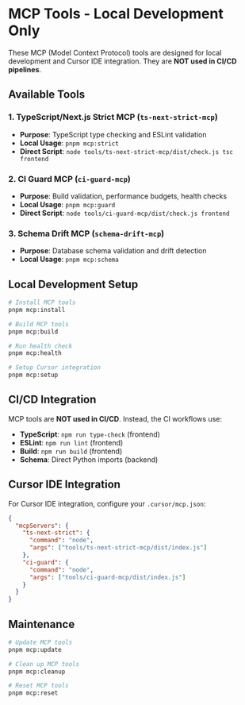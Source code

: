 # MCP Tools - Local Development Only

These MCP (Model Context Protocol) tools are designed for local development and Cursor IDE integration. They are **NOT used in CI/CD pipelines**.

## Available Tools

### 1. TypeScript/Next.js Strict MCP (`ts-next-strict-mcp`)
- **Purpose**: TypeScript type checking and ESLint validation
- **Local Usage**: `pnpm mcp:strict`
- **Direct Script**: `node tools/ts-next-strict-mcp/dist/check.js tsc frontend`

### 2. CI Guard MCP (`ci-guard-mcp`)
- **Purpose**: Build validation, performance budgets, health checks
- **Local Usage**: `pnpm mcp:guard`
- **Direct Script**: `node tools/ci-guard-mcp/dist/check.js frontend`

### 3. Schema Drift MCP (`schema-drift-mcp`)
- **Purpose**: Database schema validation and drift detection
- **Local Usage**: `pnpm mcp:schema`

## Local Development Setup

```bash
# Install MCP tools
pnpm mcp:install

# Build MCP tools
pnpm mcp:build

# Run health check
pnpm mcp:health

# Setup Cursor integration
pnpm mcp:setup
```

## CI/CD Integration

MCP tools are **NOT used in CI/CD**. Instead, the CI workflows use:

- **TypeScript**: `npm run type-check` (frontend)
- **ESLint**: `npm run lint` (frontend)  
- **Build**: `npm run build` (frontend)
- **Schema**: Direct Python imports (backend)

## Cursor IDE Integration

For Cursor IDE integration, configure your `.cursor/mcp.json`:

```json
{
  "mcpServers": {
    "ts-next-strict": {
      "command": "node",
      "args": ["tools/ts-next-strict-mcp/dist/index.js"]
    },
    "ci-guard": {
      "command": "node", 
      "args": ["tools/ci-guard-mcp/dist/index.js"]
    }
  }
}
```

## Maintenance

```bash
# Update MCP tools
pnpm mcp:update

# Clean up MCP tools
pnpm mcp:cleanup

# Reset MCP tools
pnpm mcp:reset
```
